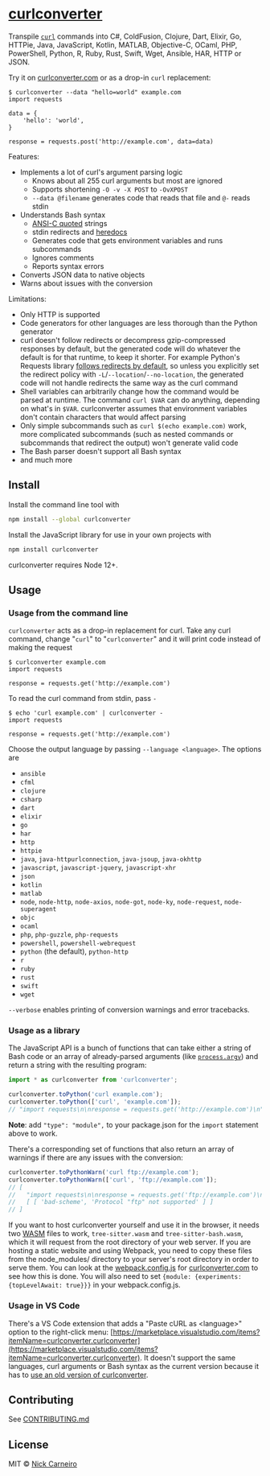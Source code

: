 # [curlconverter](https://curlconverter.com)

Transpile [`curl`](https://en.wikipedia.org/wiki/CURL) commands into C#, ColdFusion, Clojure, Dart, Elixir, Go, HTTPie, Java, JavaScript, Kotlin, MATLAB, Objective-C, OCaml, PHP, PowerShell, Python, R, Ruby, Rust, Swift, Wget, Ansible, HAR, HTTP or JSON.

Try it on [curlconverter.com](https://curlconverter.com) or as a drop-in `curl` replacement:

```shell
$ curlconverter --data "hello=world" example.com
import requests

data = {
    'hello': 'world',
}

response = requests.post('http://example.com', data=data)
```

Features:

- Implements a lot of curl's argument parsing logic
  - Knows about all 255 curl arguments but most are ignored
  - Supports shortening `-O -v -X POST` to `-OvXPOST`
  - `--data @filename` generates code that reads that file and `@-` reads stdin
- Understands Bash syntax
  - [ANSI-C quoted](https://www.gnu.org/software/bash/manual/bash.html#ANSI_002dC-Quoting) strings
  - stdin redirects and [heredocs](https://www.gnu.org/software/bash/manual/bash.html#Here-Documents)
  - Generates code that gets environment variables and runs subcommands
  - Ignores comments
  - Reports syntax errors
- Converts JSON data to native objects
- Warns about issues with the conversion

Limitations:

- Only HTTP is supported
- Code generators for other languages are less thorough than the Python generator
- curl doesn't follow redirects or decompress gzip-compressed responses by default, but the generated code will do whatever the default is for that runtime, to keep it shorter. For example Python's Requests library [follows redirects by default](https://requests.readthedocs.io/en/latest/user/quickstart/#redirection-and-history), so unless you explicitly set the redirect policy with `-L`/`--location`/`--no-location`, the generated code will not handle redirects the same way as the curl command
- Shell variables can arbitrarily change how the command would be parsed at runtime. The command `curl $VAR` can do anything, depending on what's in `$VAR`. curlconverter assumes that environment variables don't contain characters that would affect parsing
- Only simple subcommands such as `curl $(echo example.com)` work, more complicated subcommands (such as nested commands or subcommands that redirect the output) won't generate valid code
- The Bash parser doesn't support all Bash syntax
- and much more

## Install

Install the command line tool with

```sh
npm install --global curlconverter
```

Install the JavaScript library for use in your own projects with

```sh
npm install curlconverter
```

curlconverter requires Node 12+.

## Usage

### Usage from the command line

`curlconverter` acts as a drop-in replacement for curl. Take any curl command, change "`curl`" to "`curlconverter`" and it will print code instead of making the request

```shell
$ curlconverter example.com
import requests

response = requests.get('http://example.com')
```

To read the curl command from stdin, pass `-`

```shell
$ echo 'curl example.com' | curlconverter -
import requests

response = requests.get('http://example.com')
```

Choose the output language by passing `--language <language>`. The options are

- `ansible`
- `cfml`
- `clojure`
- `csharp`
- `dart`
- `elixir`
- `go`
- `har`
- `http`
- `httpie`
- `java`, `java-httpurlconnection`, `java-jsoup`, `java-okhttp`
- `javascript`, `javascript-jquery`, `javascript-xhr`
- `json`
- `kotlin`
- `matlab`
- `node`, `node-http`, `node-axios`, `node-got`, `node-ky`, `node-request`, `node-superagent`
- `objc`
- `ocaml`
- `php`, `php-guzzle`, `php-requests`
- `powershell`, `powershell-webrequest`
- `python` (the default), `python-http`
- `r`
- `ruby`
- `rust`
- `swift`
- `wget`

`--verbose` enables printing of conversion warnings and error tracebacks.

### Usage as a library

The JavaScript API is a bunch of functions that can take either a string of Bash code or an array of already-parsed arguments (like [`process.argv`](https://nodejs.org/docs/latest/api/process.html#processargv)) and return a string with the resulting program:

```js
import * as curlconverter from 'curlconverter';

curlconverter.toPython('curl example.com');
curlconverter.toPython(['curl', 'example.com']);
// "import requests\n\nresponse = requests.get('http://example.com')\n"
```

**Note**: add `"type": "module",` to your package.json for the `import` statement above to work.

There's a corresponding set of functions that also return an array of warnings if there are any issues with the conversion:

```js
curlconverter.toPythonWarn('curl ftp://example.com');
curlconverter.toPythonWarn(['curl', 'ftp://example.com']);
// [
//   "import requests\n\nresponse = requests.get('ftp://example.com')\n",
//   [ [ 'bad-scheme', 'Protocol "ftp" not supported' ] ]
// ]
```

If you want to host curlconverter yourself and use it in the browser, it needs two [WASM](https://developer.mozilla.org/en-US/docs/WebAssembly) files to work, `tree-sitter.wasm` and `tree-sitter-bash.wasm`, which it will request from the root directory of your web server. If you are hosting a static website and using Webpack, you need to copy these files from the node_modules/ directory to your server's root directory in order to serve them. You can look at the [webpack.config.js](https://github.com/curlconverter/curlconverter.github.io/blob/2e1722891be22b1bb5c47976fb7873f6eb86b94d/webpack.config.js#L130-L131) for [curlconverter.com](https://curlconverter.com/) to see how this is done. You will also need to set `{module: {experiments: {topLevelAwait: true}}}` in your webpack.config.js.

### Usage in VS Code

There's a VS Code extension that adds a "Paste cURL as \<language\>" option to the right-click menu: [https://marketplace.visualstudio.com/items?itemName=curlconverter.curlconverter](https://marketplace.visualstudio.com/items?itemName=curlconverter.curlconverter). It doesn't support the same languages, curl arguments or Bash syntax as the current version because it has to [use an old version of curlconverter](https://github.com/curlconverter/curlconverter-vscode/issues/1).

## Contributing

See [CONTRIBUTING.md](./CONTRIBUTING.md)

## License

MIT © [Nick Carneiro](http://trillworks.com)
